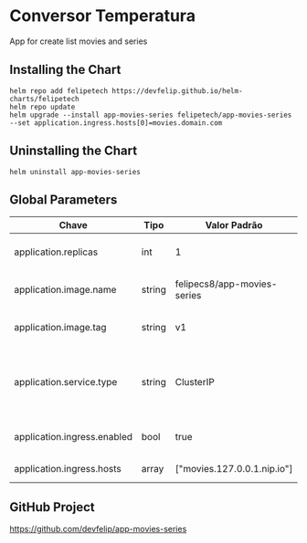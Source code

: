 # Conversor Temperatura
App for create list movies and series

## Installing the Chart
```
helm repo add felipetech https://devfelip.github.io/helm-charts/felipetech
helm repo update
helm upgrade --install app-movies-series felipetech/app-movies-series --set application.ingress.hosts[0]=movies.domain.com
```

## Uninstalling the Chart
```
helm uninstall app-movies-series
```

## Global Parameters
| Chave | Tipo | Valor Padrão | Descrição |
|----------|----------|----------|----------|
| application.replicas | int | 1 | Número de réplicas do aplicativo. |
| application.image.name | string | felipecs8/app-movies-series | Nome da imagem Docker. |
| application.image.tag | string | v1 | Tag da imagem Docker. |
| application.service.type | string | ClusterIP | Tipo de serviço Kubernetes (ClusterIP, NodePort, LoadBalancer). |
| application.ingress.enabled | bool | true | Habilita o recurso de Ingress. |
| application.ingress.hosts | array | ["movies.127.0.0.1.nip.io"] | Lista de hosts para o Ingress. |

## GitHub Project
https://github.com/devfelip/app-movies-series